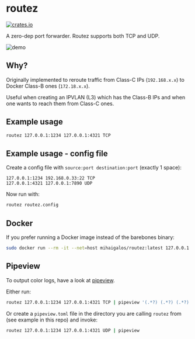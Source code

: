 # routez

[![crates.io](https://img.shields.io/crates/d/routez.svg)](https://crates.io/crates/routez)

A zero-dep port forwarder. Routez supports both TCP and UDP.

![demo](docs/demo.png)

## Why?

Originally implemented to reroute traffic from Class-C IPs (`192.168.x.x`) to Docker Class-B ones (`172.18.x.x`).

Useful when creating an IPVLAN (L3) which has the Class-B IPs and when one wants to reach them from Class-C ones.

## Example usage

```bash
routez 127.0.0.1:1234 127.0.0.1:4321 TCP
```
## Example usage - config file

Create a config file with `source:port destination:port` (exactly 1 space):

```
127.0.0.1:1234 192.168.0.33:22 TCP
127.0.0.1:4321 127.0.0.1:7890 UDP
```

Now run with:
```bash
routez routez.config
```

## Docker

If you prefer running a Docker image instead of the barebones binary:

```bash
sudo docker run --rm -it --net=host mihaigalos/routez:latest 127.0.0.1:1234 127.0.0.1:8080 TCP
```

## Pipeview

To output color logs, have a look at [pipeview](https://github.com/mihaigalos/pipeview).

Either run:
```bash
routez 127.0.0.1:1234 127.0.0.1:4321 TCP | pipeview '(.*?) (.*?) (.*?) (.*?) -> (.*)' 'blue cyan white green bred'
```

Or create a `pipeview.toml` file in the directory you are calling `routez` from (see example in this repo) and invoke:

```bash
routez 127.0.0.1:1234 127.0.0.1:4321 UDP | pipeview
```
